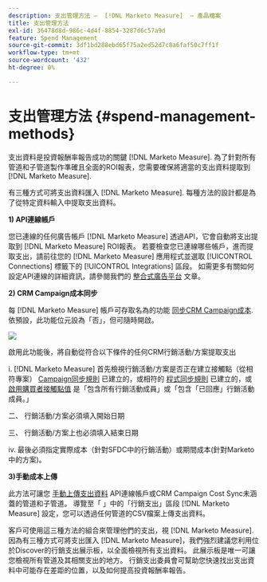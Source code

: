 ```yaml
---
description: 支出管理方法 —  [!DNL Marketo Measure]  — 產品檔案
title: 支出管理方法
exl-id: 36478d8d-986c-4d4f-8854-3287d6c57a9d
feature: Spend Management
source-git-commit: 3df1bd288ebd65f75a2ed52d7c8a6faf50c7ff1f
workflow-type: tm+mt
source-wordcount: '432'
ht-degree: 0%

---
```


# 支出管理方法 {#spend-management-methods}

支出資料是投資報酬率報告成功的關鍵 [!DNL Marketo Measure]. 為了針對所有管道和子管道製作準確且全面的ROI報表，您需要確保將適當的支出資料提取到 [!DNL Marketo Measure].

有三種方式可將支出資料匯入 [!DNL Marketo Measure]. 每種方法的設計都是為了從特定資料輸入中提取支出資料。

**1) API連線帳戶**

您已連線的任何廣告帳戶 [!DNL Marketo Measure] 透過API，它會自動將支出提取到 [!DNL Marketo Measure] ROI報表。 若要檢查您已連線哪些帳戶，進而提取支出，請前往您的 [!DNL Marketo Measure] 應用程式並選取 [!UICONTROL Connections] 標籤下的 [!UICONTROL Integrations] 區段。 如需更多有關如何設定API連線的詳細資訊，請參閱我們的 [整合式廣告平台](/help/api-connections/utilizing-marketo-measures-api-connections/integrated-ad-platforms.md#how-to-connect-ad-platforms) 文章。

**2) CRM Campaign成本同步**

每 [!DNL Marketo Measure] 帳戶可存取名為的功能 [同步CRM Campaign成本](/help/marketing-spend/spend-management/crm-campaign-costs.md#availability). 依預設，此功能位元設為「否」，但可隨時開啟。

![](assets/spend-management-methods-1.png)

啟用此功能後，將自動從符合以下條件的任何CRM行銷活動/方案提取支出

i. [!DNL Marketo Measure] 首先檢視行銷活動/方案是否正在建立接觸點（從相符專案） [Campaign同步規則](/help/channel-tracking-and-setup/offline-channels/custom-campaign-sync.md) 已建立的，或相符的 [程式同步規則](/help/marketo-measure-and-marketo/marketo-measure-integrations-with-marketo/marketo-engage-programs-integration.md) 已建立的，或 [啟用購買者接觸點值](/help/channel-tracking-and-setup/offline-channels/deprecated-processes/syncing-offline-campaigns.md#how-to-create-a-campaign-and-sync-buyer-touchpoints) 是「包含所有行銷活動成員」或「包含「已回應」行銷活動成員。」

二、 行銷活動/方案必須填入開始日期

三、 行銷活動/方案上也必須填入結束日期

iv. 最後必須指定實際成本（針對SFDC中的行銷活動）或期間成本(針對Marketo中的方案)。

**3)手動成本上傳**

此方法可讓您 [手動上傳支出資料](/help/marketing-spend/spend-management/marketing-channel-costs.md#uploading-marketing-costs) API連線帳戶或CRM Campaign Cost Sync未涵蓋的管道和子管道。 導覽至「 」中的「行銷支出」區段 [!DNL Marketo Measure] 設定，您可以透過任何管道的CSV檔案上傳支出資料。

客戶可使用這三種方法的組合來管理他們的支出，視 [!DNL Marketo Measure]. 因為有三種方式可將支出匯入 [!DNL Marketo Measure]，我們強烈建議您利用位於Discover的行銷支出展示板，以全面檢視所有支出資料。 此展示板是唯一可讓您檢視所有管道及其相關支出的地方。 行銷支出委員會可幫助您快速找出支出資料中可能存在差距的位置，以及如何提高投資報酬率報告。
